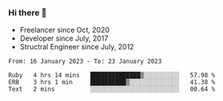 ### Hi there 👋

- Freelancer since Oct, 2020
- Developer since July, 2017
- Structral Engineer since July, 2012

<!--START_SECTION:waka-->

```text
From: 16 January 2023 - To: 23 January 2023

Ruby   4 hrs 14 mins   ██████████████▒░░░░░░░░░░   57.98 %
ERB    3 hrs 1 min     ██████████▒░░░░░░░░░░░░░░   41.38 %
Text   2 mins          ░░░░░░░░░░░░░░░░░░░░░░░░░   00.64 %
```

<!--END_SECTION:waka-->
